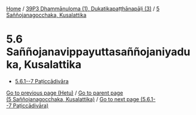 
[Home](/) / [39P3 Dhammānuloma (1), Dukatikapaṭṭhānapāḷi (3)](...md) / [5 Saññojanagocchaka, Kusalattika](../39P3/5.md)

# 5.6 Saññojanavippayuttasaññojaniyaduka, Kusalattika

* [5.6.1--7 Paṭiccādivāra](5.6/5.6.1--7.md)

[Go to previous page (Hetu)](5.5/5.5.1--7/Paccayacatukka/Hetu.md) / [Go to parent page (5 Saññojanagocchaka, Kusalattika)](../39P3/5.md) / [Go to next page (5.6.1--7 Paṭiccādivāra)](5.6/5.6.1--7.md)


